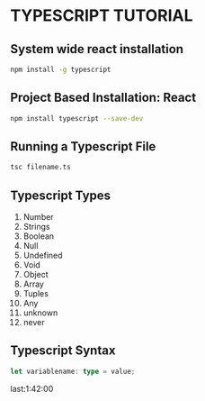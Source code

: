 # TYPESCRIPT TUTORIAL

## System wide react installation

```sh
npm install -g typescript

```

## Project Based Installation: React

```sh
npm install typescript --save-dev
```

## Running a Typescript File

```sh
tsc filename.ts
```

## Typescript Types

1. Number
2. Strings
3. Boolean
4. Null
5. Undefined
6. Void
7. Object
8. Array
9. Tuples
10. Any
11. unknown
12. never

## Typescript Syntax

```typescript
let variablename: type = value;
```

last:1:42:00
